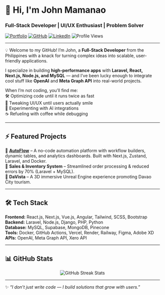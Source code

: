 
# 👋 Hi, I'm John Mamanao  
### Full-Stack Developer | UI/UX Enthusiast | Problem Solver  

[![Portfolio](https://img.shields.io/badge/Portfolio-www.johnmamanao.com-purple)](https://www.johnmamanao.com)
[![GitHub](https://img.shields.io/badge/GitHub-BeastNectus-black)](https://github.com/BeastNectus)
[![LinkedIn](https://img.shields.io/badge/LinkedIn-Connect-blue)](https://www.linkedin.com/in/john-mamanao/)
![Profile Views](https://komarev.com/ghpvc/?username=BeastNectus&color=blueviolet)

---

💡 Welcome to my GitHub! I’m John, a **Full-Stack Developer** from the Philippines with a knack for turning complex ideas into scalable, user-friendly applications.  

I specialize in building **high-performance apps** with **Laravel, React, Next.js, Node.js, and MySQL** — and I’ve been lucky enough to integrate cool stuff like **OpenAI** and **Meta Graph API** into real-world projects.  

When I’m not coding, you’ll find me:  
🛠 Optimizing code until it runs twice as fast  
🎨 Tweaking UI/UX until users actually smile  
🤖 Experimenting with AI integrations  
☕ Refueling with coffee while debugging  

---

## ⚡ Featured Projects
🔹 **[AutoFlow](https://www.johnmamanao.com/projects/autoflow)** – A no-code automation platform with workflow builders, dynamic tables, and analytics dashboards. Built with Next.js, Zustand, Laravel, and Docker.  
🔹 **Sales & Inventory System** – Streamlined order processing & reduced errors by 70% (Laravel + MySQL).  
🔹 **DaVista** – A 3D immersive Unreal Engine experience promoting Davao City tourism.  

---

## 🛠 Tech Stack
**Frontend:** React.js, Next.js, Vue.js, Angular, Tailwind, SCSS, Bootstrap  
**Backend:** Laravel, Node.js, Django, PHP, Python  
**Database:** MySQL, Supabase, MongoDB, Pinecone  
**Tools:** Docker, GitHub Actions, Vercel, Render, Railway, Figma, Adobe XD  
**APIs:** OpenAI, Meta Graph API, Xero API  

---

## 📊 GitHub Stats

<p align="center">
  <img src="https://github-readme-streak-stats.herokuapp.com/?user=BeastNectus&theme=radical&hide_border=false" alt="GitHub Streak Stats" />
</p>

---

✨ *“I don’t just write code — I build solutions that grow with users.”*  

